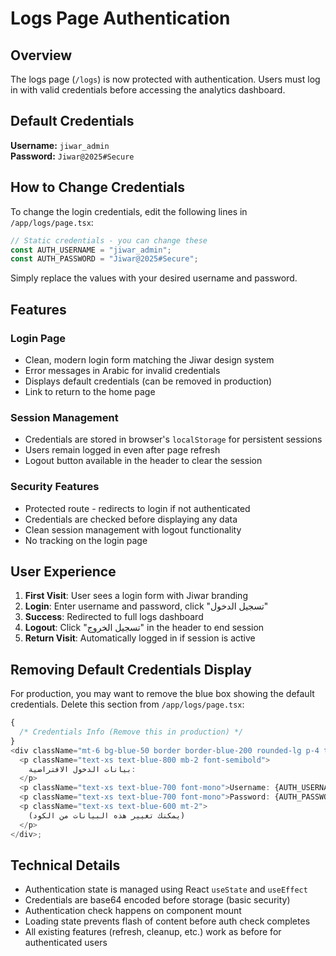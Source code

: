 # Logs Page Authentication

## Overview

The logs page (`/logs`) is now protected with authentication. Users must log in with valid credentials before accessing the analytics dashboard.

## Default Credentials

**Username:** `jiwar_admin`  
**Password:** `Jiwar@2025#Secure`

## How to Change Credentials

To change the login credentials, edit the following lines in `/app/logs/page.tsx`:

```typescript
// Static credentials - you can change these
const AUTH_USERNAME = "jiwar_admin";
const AUTH_PASSWORD = "Jiwar@2025#Secure";
```

Simply replace the values with your desired username and password.

## Features

### Login Page

- Clean, modern login form matching the Jiwar design system
- Error messages in Arabic for invalid credentials
- Displays default credentials (can be removed in production)
- Link to return to the home page

### Session Management

- Credentials are stored in browser's `localStorage` for persistent sessions
- Users remain logged in even after page refresh
- Logout button available in the header to clear the session

### Security Features

- Protected route - redirects to login if not authenticated
- Credentials are checked before displaying any data
- Clean session management with logout functionality
- No tracking on the login page

## User Experience

1. **First Visit**: User sees a login form with Jiwar branding
2. **Login**: Enter username and password, click "تسجيل الدخول"
3. **Success**: Redirected to full logs dashboard
4. **Logout**: Click "تسجيل الخروج" in the header to end session
5. **Return Visit**: Automatically logged in if session is active

## Removing Default Credentials Display

For production, you may want to remove the blue box showing the default credentials. Delete this section from `/app/logs/page.tsx`:

```typescript
{
  /* Credentials Info (Remove this in production) */
}
<div className="mt-6 bg-blue-50 border border-blue-200 rounded-lg p-4 text-center">
  <p className="text-xs text-blue-800 mb-2 font-semibold">
    بيانات الدخول الافتراضية:
  </p>
  <p className="text-xs text-blue-700 font-mono">Username: {AUTH_USERNAME}</p>
  <p className="text-xs text-blue-700 font-mono">Password: {AUTH_PASSWORD}</p>
  <p className="text-xs text-blue-600 mt-2">
    (يمكنك تغيير هذه البيانات من الكود)
  </p>
</div>;
```

## Technical Details

- Authentication state is managed using React `useState` and `useEffect`
- Credentials are base64 encoded before storage (basic security)
- Authentication check happens on component mount
- Loading state prevents flash of content before auth check completes
- All existing features (refresh, cleanup, etc.) work as before for authenticated users
